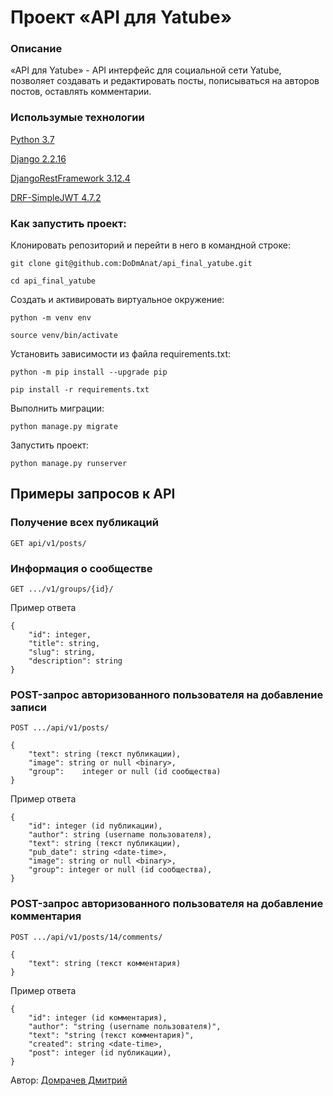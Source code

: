 # Проект «API для Yatube»

### Описание
«API для Yatube» - API интерфейс для социальной сети Yatube, позволяет создавать и редактировать посты, пописываться на авторов постов, оставлять комментарии.

### Использумые технологии

[Python 3.7](https://docs.python.org/3.7/whatsnew/3.7.html)

[Django 2.2.16](https://docs.djangoproject.com/en/4.1/releases/2.2.16/)

[DjangoRestFramework 3.12.4](https://www.django-rest-framework.org/community/release-notes/)

[DRF-SimpleJWT 4.7.2](https://django-rest-framework-simplejwt.readthedocs.io/en/latest/)

### Как запустить проект:

Клонировать репозиторий и перейти в него в командной строке:

```
git clone git@github.com:DoDmAnat/api_final_yatube.git
```

```
cd api_final_yatube
```

Cоздать и активировать виртуальное окружение:

```
python -m venv env
```

```
source venv/bin/activate
```

Установить зависимости из файла requirements.txt:

```
python -m pip install --upgrade pip
```

```
pip install -r requirements.txt
```

Выполнить миграции:

```
python manage.py migrate
```

Запустить проект:

```
python manage.py runserver
```

## Примеры запросов к API
###  Получение всех публикаций
```
GET api/v1/posts/
```

### Информация о сообществе
```
GET .../v1/groups/{id}/
```
Пример ответа 
```
{
    "id": integer,
    "title": string,
    "slug": string,
    "description": string 
} 
```
### POST-запрос авторизованного пользователя на добавление записи

```
POST .../api/v1/posts/

{
    "text": string (текст публикации),
    "image": string or null <binary>,
    "group": 	integer or null (id сообщества)
} 
```
Пример ответа
```
{
    "id": integer (id публикации),
    "author": string (username пользователя),
    "text": string (текст публикации),
    "pub_date": string <date-time>,
    "image": string or null <binary>,
    "group": integer or null (id сообщества),
} 
```
### POST-запрос авторизованного пользователя на добавление комментария
```
POST .../api/v1/posts/14/comments/

{
    "text": string (текст комментария)
} 
```
Пример ответа
```
{
    "id": integer (id комментария),
    "author": "string (username пользователя)",
    "text": "string (текст комментария)",
    "created": string <date-time>,
    "post": integer (id публикации),
} 
```
Автор: [Домрачев Дмитрий](https://github.com/DoDmAnat)

